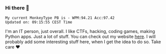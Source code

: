 ### Hi there 👋
<!-- PB START -->
```
My current MonkeyType PB is - WPM:94.21 Acc:97.42
Updated on: 09:15:55 CEST Time
```
<!-- PB END -->
I'm an IT person, just overall. I like CTFs, hacking, coding games, making Python apps. Just a lot of stuff.
You can check out my website [here](https://skill3472.github.io/).
I will probably add some interesting stuff here, when I get the idea to do so. Take care ❤️
